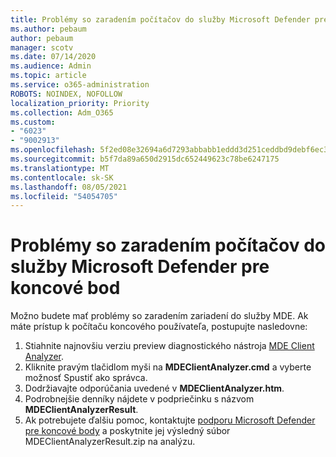 ```yaml
---
title: Problémy so zaradením počítačov do služby Microsoft Defender pre koncové bod
ms.author: pebaum
author: pebaum
manager: scotv
ms.date: 07/14/2020
ms.audience: Admin
ms.topic: article
ms.service: o365-administration
ROBOTS: NOINDEX, NOFOLLOW
localization_priority: Priority
ms.collection: Adm_O365
ms.custom:
- "6023"
- "9002913"
ms.openlocfilehash: 5f2ed08e32694a6d7293abbabb1eddd3d251ceddbd9debf6ec3143bb4fed86db
ms.sourcegitcommit: b5f7da89a650d2915dc652449623c78be6247175
ms.translationtype: MT
ms.contentlocale: sk-SK
ms.lasthandoff: 08/05/2021
ms.locfileid: "54054705"
---
```

# <a name="issues-with-onboarding-machines-to-microsoft-defender-for-endpoints"></a>Problémy so zaradením počítačov do služby Microsoft Defender pre koncové bod

Možno budete mať problémy so zaradením zariadení do služby MDE. Ak máte prístup k počítaču koncového používateľa, postupujte nasledovne:

1. Stiahnite najnovšiu verziu preview diagnostického nástroja [MDE Client Analyzer](https://aka.ms/betamdeanalyzer).
2. Kliknite pravým tlačidlom myši na **MDEClientAnalyzer.cmd** a vyberte možnosť Spustiť ako správca.
3. Dodržiavajte odporúčania uvedené v **MDEClientAnalyzer.htm**.
4. Podrobnejšie denníky nájdete v podpriečinku s názvom **MDEClientAnalyzerResult**.
5. Ak potrebujete ďalšiu pomoc, kontaktujte [podporu Microsoft Defender pre koncové body](https://docs.microsoft.com/windows/security/threat-protection/microsoft-defender-atp/contact-support) a poskytnite jej výsledný súbor MDEClientAnalyzerResult.zip na analýzu.
